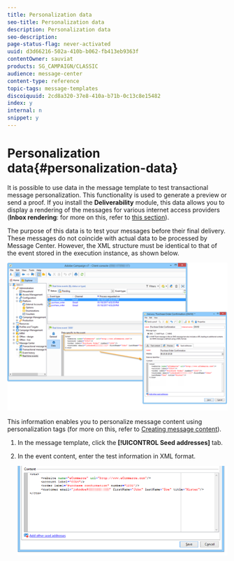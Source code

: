 ```yaml
---
title: Personalization data
seo-title: Personalization data
description: Personalization data
seo-description: 
page-status-flag: never-activated
uuid: d3d66216-502a-410b-b062-fb413eb9363f
contentOwner: sauviat
products: SG_CAMPAIGN/CLASSIC
audience: message-center
content-type: reference
topic-tags: message-templates
discoiquuid: 2cd8a320-37e8-410a-b71b-0c13c8e15482
index: y
internal: n
snippet: y
---
```


# Personalization data{#personalization-data}

It is possible to use data in the message template to test transactional message personalization. This functionality is used to generate a preview or send a proof. If you install the **Deliverability** module, this data allows you to display a rendering of the messages for various internet access providers (**Inbox rendering**: for more on this, refer to [this section](https://helpx.adobe.com/campaign/classic/delivery/using/about-deliverability.html)).

The purpose of this data is to test your messages before their final delivery. These messages do not coincide with actual data to be processed by Message Center. However, the XML structure must be identical to that of the event stored in the execution instance, as shown below. 

![](assets/messagecenter_create_custo_006.png)

This information enables you to personalize message content using personalization tags (for more on this, refer to [Creating message content](https://helpx.adobe.com/campaign/standard/message-center/using/creating-message-content.html)).

1. In the message template, click the **[!UICONTROL Seed addresses]** tab.
1. In the event content, enter the test information in XML format.

   ![](assets/messagecenter_create_custo_001.png)

